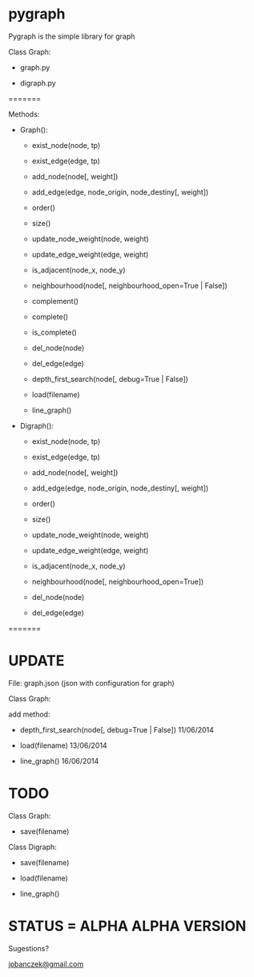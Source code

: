 pygraph
=======

Pygraph is the simple library for graph

Class Graph:

- graph.py

- digraph.py

=======

Methods:

- Graph():
    
	- exist_node(node, tp)

	- exist_edge(edge, tp)

	- add_node(node[, weight])

	- add_edge(edge, node_origin, node_destiny[, weight])

	- order()

	- size()

	- update_node_weight(node, weight)

	- update_edge_weight(edge, weight)

	- is_adjacent(node_x, node_y)

	- neighbourhood(node[, neighbourhood_open=True | False])

	- complement()

	- complete()

	- is_complete()

	- del_node(node)

	- del_edge(edge)

	- depth_first_search(node[, debug=True | False]) 

	- load(filename)

	- line_graph()


- Digraph():

	- exist_node(node, tp)

	- exist_edge(edge, tp)

	- add_node(node[, weight])

	- add_edge(edge, node_origin, node_destiny[, weight])

	- order()

	- size()

	- update_node_weight(node, weight)

	- update_edge_weight(edge, weight)

	- is_adjacent(node_x, node_y)

	- neighbourhood(node[, neighbourhood_open=True])

	- del_node(node)

	- del_edge(edge)

=======


UPDATE
==

File: graph.json (json with configuration for graph) 


Class Graph:

add method: 

- depth_first_search(node[, debug=True | False]) 11/06/2014

- load(filename) 13/06/2014

- line_graph() 16/06/2014

TODO
==

Class Graph:

- save(filename)


Class Digraph:

- save(filename)

- load(filename)

- line_graph()

STATUS = ALPHA ALPHA VERSION
==

Sugestions?

jpbanczek@gmail.com
